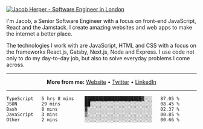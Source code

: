 [![Jacob Herper - Software Engineer in London](https://res.cloudinary.com/jacobherper/image/upload/v1595605963/github_banner.png)](https://herper.io/)

I'm Jacob, a Senior Software Engineer with a focus on front-end JavaScript, React and the Jamstack. I create amazing websites and web apps to make the internet a better place.

The technologies I work with are JavaScript, HTML and CSS with a focus on the frameworks React.js, Gatsby, Next.js, Node and Express. I use code not only to do my day-to-day job, but also to solve everyday problems I come across.

-----

<p align="center">
  <strong>More from me:</strong> 
  <a href="https://herper.io">Website</a> •
  <a href="https://twitter.com/intent/follow?screen_name=jakeherp&tw_p=followbutton">Twitter</a> •
  <a href="https://www.linkedin.com/in/jacobherper/">LinkedIn</a>
</p>

-----

<!--START_SECTION:waka-->
```text
TypeScript   5 hrs 8 mins    █████████████████████▓░░░   87.05 % 
JSON         29 mins         ██░░░░░░░░░░░░░░░░░░░░░░░   08.45 % 
Bash         8 mins          ▓░░░░░░░░░░░░░░░░░░░░░░░░   02.37 % 
JavaScript   3 mins          ▒░░░░░░░░░░░░░░░░░░░░░░░░   00.85 % 
Other        2 mins          ░░░░░░░░░░░░░░░░░░░░░░░░░   00.66 % 
```
<!--END_SECTION:waka-->
